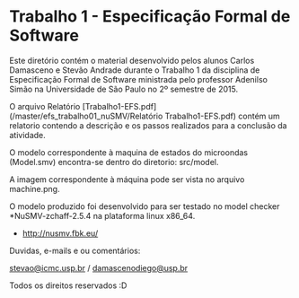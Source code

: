 # Trabalho 1 - Especificação Formal de Software


Este diretório contém o material desenvolvido pelos alunos Carlos Damasceno e Stevão Andrade durante o Trabalho 1 da disciplina de Especificação Formal de Software ministrada pelo professor Adenilso Simão na Universidade de São Paulo no 2º semestre de 2015.

O arquivo Relatório [Trabalho1-EFS.pdf](/master/efs_trabalho01_nuSMV/Relatório Trabalho1-EFS.pdf) contém um relatorio contendo a descrição e os passos realizados para a conclusão da atividade.

O modelo correspondente à maquina de estados do microondas (Model.smv) encontra-se dentro do diretorio: src/model. 

A imagem correspondente à máquina pode ser vista no arquivo machine.png.

O modelo produzido foi desenvolvido para ser testado no model checker *NuSMV-zchaff-2.5.4 na plataforma linux x86_64.

* http://nusmv.fbk.eu/

Duvidas, e-mails e ou comentários:

stevao@icmc.usp.br / damascenodiego@usp.br

Todos os direitos reservados :D
